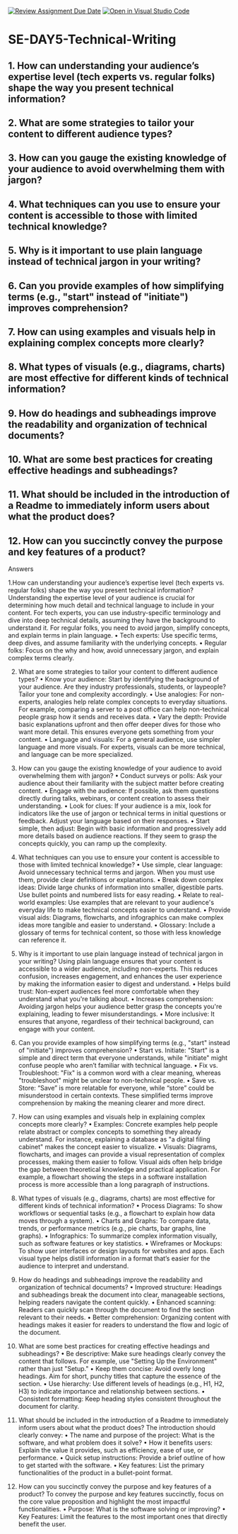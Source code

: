 [![Review Assignment Due Date](https://classroom.github.com/assets/deadline-readme-button-22041afd0340ce965d47ae6ef1cefeee28c7c493a6346c4f15d667ab976d596c.svg)](https://classroom.github.com/a/zsAR-pyY)
[![Open in Visual Studio Code](https://classroom.github.com/assets/open-in-vscode-2e0aaae1b6195c2367325f4f02e2d04e9abb55f0b24a779b69b11b9e10269abc.svg)](https://classroom.github.com/online_ide?assignment_repo_id=17302948&assignment_repo_type=AssignmentRepo)
# SE-DAY5-Technical-Writing
## 1. How can understanding your audience’s expertise level (tech experts vs. regular folks) shape the way you present technical information?
## 2. What are some strategies to tailor your content to different audience types?
## 3. How can you gauge the existing knowledge of your audience to avoid overwhelming them with jargon?
## 4. What techniques can you use to ensure your content is accessible to those with limited technical knowledge?
## 5. Why is it important to use plain language instead of technical jargon in your writing?
## 6. Can you provide examples of how simplifying terms (e.g., "start" instead of "initiate") improves comprehension?
## 7. How can using examples and visuals help in explaining complex concepts more clearly?
## 8. What types of visuals (e.g., diagrams, charts) are most effective for different kinds of technical information?
## 9. How do headings and subheadings improve the readability and organization of technical documents?
## 10. What are some best practices for creating effective headings and subheadings?
## 11. What should be included in the introduction of a Readme to immediately inform users about what the product does?
## 12. How can you succinctly convey the purpose and key features of a product?
Answers

1.How can understanding your audience’s expertise level (tech experts vs. regular folks) shape the way you present technical information?
Understanding the expertise level of your audience is crucial for determining how much detail and technical language to include in your content. For tech experts, you can use industry-specific terminology and dive into deep technical details, assuming they have the background to understand it. For regular folks, you need to avoid jargon, simplify concepts, and explain terms in plain language.
•	Tech experts: Use specific terms, deep dives, and assume familiarity with the underlying concepts.
•	Regular folks: Focus on the why and how, avoid unnecessary jargon, and explain complex terms clearly.

2. What are some strategies to tailor your content to different audience types?
•	Know your audience: Start by identifying the background of your audience. Are they industry professionals, students, or laypeople? Tailor your tone and complexity accordingly.
•	Use analogies: For non-experts, analogies help relate complex concepts to everyday situations. For example, comparing a server to a post office can help non-technical people grasp how it sends and receives data.
•	Vary the depth: Provide basic explanations upfront and then offer deeper dives for those who want more detail. This ensures everyone gets something from your content.
•	Language and visuals: For a general audience, use simpler language and more visuals. For experts, visuals can be more technical, and language can be more specialized.

3. How can you gauge the existing knowledge of your audience to avoid overwhelming them with jargon?
•	Conduct surveys or polls: Ask your audience about their familiarity with the subject matter before creating content.
•	Engage with the audience: If possible, ask them questions directly during talks, webinars, or content creation to assess their understanding.
•	Look for clues: If your audience is a mix, look for indicators like the use of jargon or technical terms in initial questions or feedback. Adjust your language based on their responses.
•	Start simple, then adjust: Begin with basic information and progressively add more details based on audience reactions. If they seem to grasp the concepts quickly, you can ramp up the complexity.

4. What techniques can you use to ensure your content is accessible to those with limited technical knowledge?
•	Use simple, clear language: Avoid unnecessary technical terms and jargon. When you must use them, provide clear definitions or explanations.
•	Break down complex ideas: Divide large chunks of information into smaller, digestible parts. Use bullet points and numbered lists for easy reading.
•	Relate to real-world examples: Use examples that are relevant to your audience's everyday life to make technical concepts easier to understand.
•	Provide visual aids: Diagrams, flowcharts, and infographics can make complex ideas more tangible and easier to understand.
•	Glossary: Include a glossary of terms for technical content, so those with less knowledge can reference it.

5. Why is it important to use plain language instead of technical jargon in your writing?
Using plain language ensures that your content is accessible to a wider audience, including non-experts. This reduces confusion, increases engagement, and enhances the user experience by making the information easier to digest and understand.
•	Helps build trust: Non-expert audiences feel more comfortable when they understand what you're talking about.
•	Increases comprehension: Avoiding jargon helps your audience better grasp the concepts you're explaining, leading to fewer misunderstandings.
•	More inclusive: It ensures that anyone, regardless of their technical background, can engage with your content.

6. Can you provide examples of how simplifying terms (e.g., "start" instead of "initiate") improves comprehension?
•	Start vs. Initiate: "Start" is a simple and direct term that everyone understands, while "initiate" might confuse people who aren’t familiar with technical language.
•	Fix vs. Troubleshoot: "Fix" is a common word with a clear meaning, whereas "troubleshoot" might be unclear to non-technical people.
•	Save vs. Store: “Save” is more relatable for everyone, while “store” could be misunderstood in certain contexts.
These simplified terms improve comprehension by making the meaning clearer and more direct.

7. How can using examples and visuals help in explaining complex concepts more clearly?
•	Examples: Concrete examples help people relate abstract or complex concepts to something they already understand. For instance, explaining a database as "a digital filing cabinet" makes the concept easier to visualize.
•	Visuals: Diagrams, flowcharts, and images can provide a visual representation of complex processes, making them easier to follow. Visual aids often help bridge the gap between theoretical knowledge and practical application.
For example, a flowchart showing the steps in a software installation process is more accessible than a long paragraph of instructions.

8. What types of visuals (e.g., diagrams, charts) are most effective for different kinds of technical information?
•	Process Diagrams: To show workflows or sequential tasks (e.g., a flowchart to explain how data moves through a system).
•	Charts and Graphs: To compare data, trends, or performance metrics (e.g., pie charts, bar graphs, line graphs).
•	Infographics: To summarize complex information visually, such as software features or key statistics.
•	Wireframes or Mockups: To show user interfaces or design layouts for websites and apps.
Each visual type helps distill information in a format that’s easier for the audience to interpret and understand.

9. How do headings and subheadings improve the readability and organization of technical documents?
•	Improved structure: Headings and subheadings break the document into clear, manageable sections, helping readers navigate the content quickly.
•	Enhanced scanning: Readers can quickly scan through the document to find the section relevant to their needs.
•	Better comprehension: Organizing content with headings makes it easier for readers to understand the flow and logic of the document.

10. What are some best practices for creating effective headings and subheadings?
•	Be descriptive: Make sure headings clearly convey the content that follows. For example, use "Setting Up the Environment" rather than just "Setup."
•	Keep them concise: Avoid overly long headings. Aim for short, punchy titles that capture the essence of the section.
•	Use hierarchy: Use different levels of headings (e.g., H1, H2, H3) to indicate importance and relationship between sections.
•	Consistent formatting: Keep heading styles consistent throughout the document for clarity.

11. What should be included in the introduction of a Readme to immediately inform users about what the product does?
The introduction should clearly convey:
•	The name and purpose of the project: What is the software, and what problem does it solve?
•	How it benefits users: Explain the value it provides, such as efficiency, ease of use, or performance.
•	Quick setup instructions: Provide a brief outline of how to get started with the software.
•	Key features: List the primary functionalities of the product in a bullet-point format.

12. How can you succinctly convey the purpose and key features of a product?
To convey the purpose and key features succinctly, focus on the core value proposition and highlight the most impactful functionalities.
•	Purpose: What is the software solving or improving?
•	Key Features: Limit the features to the most important ones that directly benefit the user.

